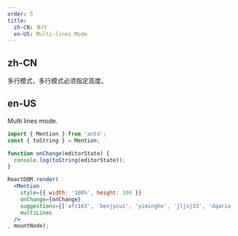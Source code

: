 ```yaml
---
order: 5
title:
  zh-CN: 多行
  en-US: Multi-lines Mode
---
```


## zh-CN

多行模式，多行模式必须指定高度。

## en-US

Multi lines mode.

````jsx
import { Mention } from 'antd';
const { toString } = Mention;

function onChange(editorState) {
  console.log(toString(editorState));
}

ReactDOM.render(
  <Mention
    style={{ width: '100%', height: 100 }}
    onChange={onChange}
    suggestions={['afc163', 'benjycui', 'yiminghe', 'jljsj33', 'dqaria', 'RaoHai']}
    multiLines
  />
, mountNode);
````
